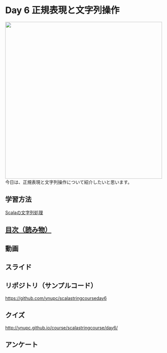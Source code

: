 # Day 6 正規表現と文字列操作
<img src="image/string_course.001.jpeg" width="500px"><br>
今日は、正規表現と文字列操作について紹介したいと思います。  
<h2>学習方法</h2>
<a href="http://ynupc.github.io/course/scalastringcourse/index.html" target="_blank">Scalaの文字列処理</a>
<h2><a href="SUMMARY.md">目次（読み物）</a></h2>
<h2>動画</h2>
<h2>スライド</h2>

<h2>リポジトリ（サンプルコード）</h2>
<a href="https://github.com/ynupc/scalastringcourseday6" target="_blank">https://github.com/ynupc/scalastringcourseday6</a>
<h2>クイズ</h2>
<a href="http://ynupc.github.io/course/scalastringcourse/day6/" target="_blank">http://ynupc.github.io/course/scalastringcourse/day6/</a>
<h2>アンケート</h2>
